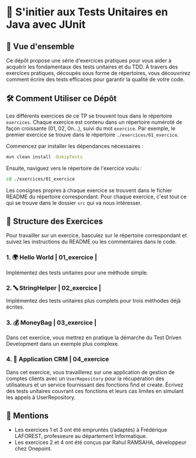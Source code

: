 # 🧪 S'initier aux Tests Unitaires en Java avec JUnit

## 👀 Vue d'ensemble

Ce dépôt propose une série d'exercices pratiques pour vous aider à acquérir les fondamentaux des tests unitaires et du TDD. À travers des exercices pratiques, découpés sous forme de répertoires,  vous découvrirez comment écrire des tests efficaces pour garantir la qualité de votre code.

## 🛠️ Comment Utiliser ce Dépôt

Les différents exercices de ce TP se trouvent tous dans le répertoire `exercices`. Chaque exercice est contenu dans un répertoire numéroté de façon croissante (01, 02, 0n...), suivi du mot `exercice`. Par exemple, le premier exercice se trouve dans le répertoire `./exercices/01_exercice`.

Commencez par installer les dépendances nécessaires :
```bash
mvn clean install -DskipTests
```

Ensuite, naviguez vers le répertoire de l'exercice voulu :

```bash
cd ./exercices/01_exercice
```

Les consignes propres à chaque exercice se trouvent dans le fichier README du répertoire correspondant. Pour chaque exercice, c'est tout ce qui se trouve dans le dossier `src` qui va nous intéresser.

## 🧩 Structure des Exercices
Pour travailler sur un exercice, basculez sur le répertoire correspondant et suivez les instructions du README ou les commentaires dans le code.

### 1. 🌍 Hello World | 01_exercice |
Implémentez des tests unitaires pour une méthode simple.

### 2. 🔤 StringHelper | 02_exercice |
Implémentez des tests unitaires plus complets pour trois méthodes déjà écrites.

### 3. 💰 MoneyBag | 03_exercice |
Dans cet exercice, vous mettrez en pratique la démarche du Test Driven Development dans un exemple plus complexe.

### 4. 👥 Application CRM | 04_exercice
Dans cet exercice, vous travaillerez sur une application de gestion de comptes clients avec un `UserRepository` pour la récupération des utilisateurs et un service fournissant des fonctions find et create. Écrivez des tests unitaires couvrant ces fonctions et leurs cas limites en simulant les appels à UserRepository.

## 📌 Mentions
- Les exercices 1 et 3 ont été empruntés (/adaptés) à Frédérique LAFOREST, professeure au département Informatique.
- Les exercices 2 et 4 ont été conçus par Rahul RAMSAHA, développeur chez Onepoint.




